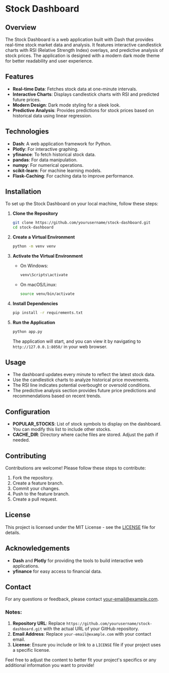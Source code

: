 
# Stock Dashboard

## Overview

The Stock Dashboard is a web application built with Dash that provides real-time stock market data and analysis. It features interactive candlestick charts with RSI (Relative Strength Index) overlays, and predictive analysis of stock prices. The application is designed with a modern dark mode theme for better readability and user experience.

## Features

- **Real-time Data**: Fetches stock data at one-minute intervals.
- **Interactive Charts**: Displays candlestick charts with RSI and predicted future prices.
- **Modern Design**: Dark mode styling for a sleek look.
- **Predictive Analysis**: Provides predictions for stock prices based on historical data using linear regression.

## Technologies

- **Dash**: A web application framework for Python.
- **Plotly**: For interactive graphing.
- **yfinance**: To fetch historical stock data.
- **pandas**: For data manipulation.
- **numpy**: For numerical operations.
- **scikit-learn**: For machine learning models.
- **Flask-Caching**: For caching data to improve performance.

## Installation

To set up the Stock Dashboard on your local machine, follow these steps:

1. **Clone the Repository**

   ```bash
   git clone https://github.com/yourusername/stock-dashboard.git
   cd stock-dashboard
   ```

2. **Create a Virtual Environment**

   ```bash
   python -m venv venv
   ```

3. **Activate the Virtual Environment**

   - On Windows:

     ```bash
     venv\Scripts\activate
     ```

   - On macOS/Linux:

     ```bash
     source venv/bin/activate
     ```

4. **Install Dependencies**

   ```bash
   pip install -r requirements.txt
   ```

5. **Run the Application**

   ```bash
   python app.py
   ```

   The application will start, and you can view it by navigating to `http://127.0.0.1:8050/` in your web browser.

## Usage

- The dashboard updates every minute to reflect the latest stock data.
- Use the candlestick charts to analyze historical price movements.
- The RSI line indicates potential overbought or oversold conditions.
- The predictive analysis section provides future price predictions and recommendations based on recent trends.

## Configuration

- **POPULAR_STOCKS**: List of stock symbols to display on the dashboard. You can modify this list to include other stocks.
- **CACHE_DIR**: Directory where cache files are stored. Adjust the path if needed.

## Contributing

Contributions are welcome! Please follow these steps to contribute:

1. Fork the repository.
2. Create a feature branch.
3. Commit your changes.
4. Push to the feature branch.
5. Create a pull request.

## License

This project is licensed under the MIT License - see the [LICENSE](LICENSE) file for details.

## Acknowledgements

- **Dash** and **Plotly** for providing the tools to build interactive web applications.
- **yfinance** for easy access to financial data.

## Contact

For any questions or feedback, please contact [your-email@example.com](mailto:your-email@example.com).

### Notes:
1. **Repository URL**: Replace `https://github.com/yourusername/stock-dashboard.git` with the actual URL of your GitHub repository.
2. **Email Address**: Replace `your-email@example.com` with your contact email.
3. **License**: Ensure you include or link to a `LICENSE` file if your project uses a specific license.

Feel free to adjust the content to better fit your project's specifics or any additional information you want to provide!